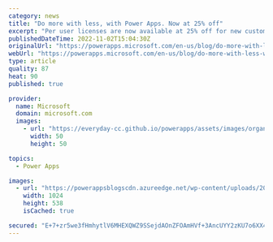 ```yaml
---
category: news
title: "Do more with less, with Power Apps. Now at 25% off"
excerpt: "Per user licenses are now available at 25% off for new customers of Power Apps."
publishedDateTime: 2022-11-02T15:04:30Z
originalUrl: "https://powerapps.microsoft.com/en-us/blog/do-more-with-less-with-power-apps-now-at-25-off/"
webUrl: "https://powerapps.microsoft.com/en-us/blog/do-more-with-less-with-power-apps-now-at-25-off/"
type: article
quality: 87
heat: 90
published: true

provider:
  name: Microsoft
  domain: microsoft.com
  images:
    - url: "https://everyday-cc.github.io/powerapps/assets/images/organizations/microsoft.com-50x50.jpg"
      width: 50
      height: 50

topics:
  - Power Apps

images:
  - url: "https://powerappsblogscdn.azureedge.net/wp-content/uploads/2022/11/DMWL-offer-1024x538.png"
    width: 1024
    height: 538
    isCached: true

secured: "E+7+zr5we3fHmhytlV6MHEXQWZ9SSejdAOnZFOAmHVf+3AncUYY2zKU7o6XX4aOsu42R18aalZkahcL/KW52oAFW+GJwOYYjy3kW0pmL/AsXHqNa4fHZ1RR2S/ou1YfF8ZKvaNBDbUVLRPo+vVi8ti1cLZuklUJRPrOGkcCSv4j8hnn3Sdjo5/6SnYLclo93DLZEfWtSUFuJyv4QLzBPhF+onHU/KGGXzAEy8PH6YXYqo4AEPeUblvSAfBhshkS09fkSqZBrxqndRAW4a1Fipykx+QYvVnTEqjLtiOte/rKjQ62DWFdA9fuQ0sqmiJ+x0quZOj31hpCNCuI8ZpVsHo7NR0GP8f54Y6u0jt5p+wo=;Q16X62BZ2FHz9Ca0lacTcQ=="
---
```


